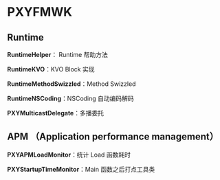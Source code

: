 # PXYFMWK

## Runtime

**RuntimeHelper**： Runtime 帮助方法

**RuntimeKVO**：KVO Block 实现

**RuntimeMethodSwizzled**：Method Swizzled

**RuntimeNSCoding**：NSCoding 自动编码解码

**PXYMulticastDelegate**：多播委托

## APM （Application performance management）

**PXYAPMLoadMonitor**：统计 Load 函数耗时

**PXYStartupTimeMonitor**：Main 函数之后打点工具类